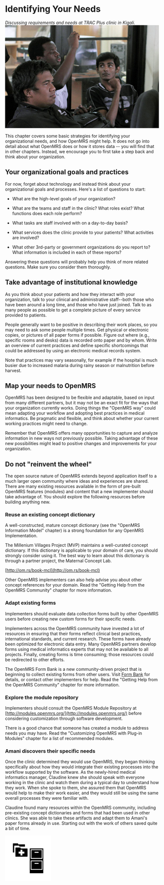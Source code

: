 # Identifying Your Needs

_Discussing requirements and needs at TRAC Plus clinic in Kigali._
![](/assets/needs.png)

This chapter covers some basic strategies for identifying your organizational needs, and how OpenMRS might help. It does not go into detail about what OpenMRS does or how it stores data -- you will find that in other chapters. Instead, we encourage you to first take a step back and think about your organization.

## Your organizational goals and practices

For now, forget about technology and instead think about your organizational goals and processes. Here's a list of questions to start:

* What are the high-level goals of your organization?

* What are the teams and staff in the clinic? What roles exist? What functions does each role perform?


* What tasks are staff involved with on a day-to-day basis?

* What services does the clinic provide to your patients? What activities are involved?


* What other 3rd-party or government organizations do you report to? What information is included in each of these reports?

Answering these questions will probably help you think of more related questions. Make sure you consider them thoroughly.

## Take advantage of institutional knowledge

As you think about your patients and how they interact with your organization, talk to your clinical and administrative staff--both those who have been around a long time, and those who have just joined. Talk to as many people as possible to get a complete picture of every service provided to patients.

People generally want to be positive in describing their work places, so you may need to ask some people multiple times. Get physical or electronic copies, or pictures of all paper forms if possible. Figure out where \(e.g., specific rooms and desks\) data is recorded onto paper and by whom. Write an overview of current practices and define specific shortcomings that could be addressed by using an electronic medical records system.

Note that practices may vary seasonally, for example if the hospital is much busier due to increased malaria during rainy season or malnutrition before harvest.

## Map your needs to OpenMRS

OpenMRS has been designed to be flexible and adaptable, based on input from many different partners, but it may not be an exact fit for the ways that your organization currently works. Doing things the "OpenMRS way" could mean adapting your workflow and adopting best practices in medical informatics. Be pragmatic and flexible, and think about whether your current working practices might need to change.

Remember that OpenMRS offers many opportunities to capture and analyze information in new ways not previously possible. Taking advantage of these new possibilities might lead to positive changes and improvements for your organization.

## Do not "reinvent the wheel"

The open source nature of OpenMRS extends beyond application itself to a much larger open community where ideas and experiences are shared. There are many existing resources available in the form of pre-built OpenMRS features \(modules\) and content that a new implementer should take advantage of. You should explore the following resources before building anything new.

### Reuse an existing concept dictionary

A well-constructed, mature concept dictionary \(see the "OpenMRS Information Model" chapter\) is a strong foundation for any OpenMRS Implementation.

The Millenium Villages Project \(MVP\) maintains a well-curated concept dictionary. If this dictionary is applicable to your domain of care, you should strongly consider using it. The best way to learn about this dictionary is through a partner project, the Maternal Concept Lab.

[http://om.rs/book-mcl](http://om.rs/book-mcl)

Other OpenMRS implementers can also help advise you about other concept references for your domain. Read the "Getting Help from the OpenMRS Community" chapter for more information.

### Adapt existing forms

Implementers should evaluate data collection forms built by other OpenMRS users before creating new custom forms for their specific needs.

Implementers across the OpenMRS community have invested a lot of resources in ensuring that their forms reflect clinical best practices, international standards, and current research. These forms have already been optimized for electronic data entry. Many OpenMRS partners develop forms using medical informatics experts that may not be available to all projects. Finally, creating forms is time consuming; those resources could be redirected to other efforts.

The OpenMRS Form Bank is a new community-driven project that is beginning to collect existing forms from other users. Visit [Form Bank](https://wiki.openmrs.org/display/RES/Form+Bank) for details, or contact other implementers for help. Read the "Getting Help from the OpenMRS Community" chapter for more information.

### Explore the module repository

Implementers should consult the OpenMRS Module Repository at [http://modules.openmrs.org/](http://modules.openmrs.org/) before considering customization through software development.

There is a good chance that someone has created a module to address needs you may have. Read the "Customizing OpenMRS with Plug-in Modules" chapter for a list of recommended modules.

### Amani discovers their specific needs

Once the clinic determined they would use OpenMRS, they began thinking specifically about how they would integrate their existing processes into the workflow supported by the software. As the newly-hired medical informatics manager, Claudine knew she should speak with everyone working in the clinic and watch them during a typical day to understand how they work. When she spoke to them, she assured them that OpenMRS would help to make their work easier, and they would still be using the same overall processes they were familiar with.

Claudine found many resources within the OpenMRS community, including pre-existing concept dictionaries and forms that had been used in other clinics. She was able to take these artifacts and adapt them to Amani's paper forms already in use. Starting out with the work of others saved quite a bit of time.

![](/assets/case-study.png)
